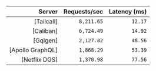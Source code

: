 <!-- PERFORMANCE_RESULTS_START -->

| Server | Requests/sec | Latency (ms) |
|--------:|--------------:|--------------:|
| [Tailcall] | `8,211.65` | `12.17` |
| [Caliban] | `6,724.49` | `14.92` |
| [Gqlgen] | `2,127.82` | `48.56` |
| [Apollo GraphQL] | `1,868.29` | `53.39` |
| [Netflix DGS] | `1,370.98` | `77.56` |

<!-- PERFORMANCE_RESULTS_END -->
